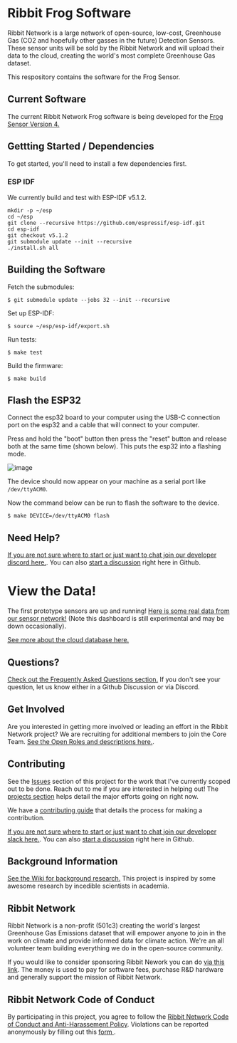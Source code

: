 # Ribbit Frog Software

Ribbit Network is a large network of open-source, low-cost, Greenhouse Gas (CO2 and hopefully other gasses in the future) Detection Sensors. These sensor units will be sold by the Ribbit Network and will upload their data to the cloud, creating the world's most complete Greenhouse Gas dataset.

This respository contains the software for the Frog Sensor.

## Current Software

The current Ribbit Network Frog software is being developed for the [Frog Sensor Version 4.](https://github.com/Ribbit-Network/ribbit-network-frog-hardware)

## Gettting Started / Dependencies

To get started, you'll need to install a few dependencies first.

### ESP IDF

We currently build and test with ESP-IDF v5.1.2.

```shell
mkdir -p ~/esp
cd ~/esp
git clone --recursive https://github.com/espressif/esp-idf.git
cd esp-idf
git checkout v5.1.2
git submodule update --init --recursive
./install.sh all
```

## Building the Software

Fetch the submodules:

```shell
$ git submodule update --jobs 32 --init --recursive
```

Set up ESP-IDF:

```shell
$ source ~/esp/esp-idf/export.sh
```

Run tests:

```shell
$ make test
```

Build the firmware:

```shell
$ make build
```

## Flash the ESP32

Connect the esp32 board to your computer using the USB-C connection port on the esp32 and a cable that will connect to your computer.

Press and hold the "boot" button then press the "reset" button and release both at the same time (shown below). This puts the esp32 into a flashing mode.

![image](https://github.com/Ribbit-Network/ribbit-network-frog-software/assets/2559382/046c0e77-cf4e-4546-bbd3-f41e9f136bc7)

The device should now appear on your machine as a serial port like `/dev/ttyACM0`.

Now the command below can be run to flash the software to the device.

```shell
$ make DEVICE=/dev/ttyACM0 flash
```

## Need Help?

[If you are not sure where to start or just want to chat join our developer discord here.](https://discord.gg/vq8PkDb2TC). You can also [start a discussion](https://github.com/Ribbit-Network/ribbit-network-frog-sensor/discussions) right here in Github.

# View the Data!

The first prototype sensors are up and running! [Here is some real data from our sensor network!](https://dashboard.ribbitnetwork.org/) (Note this dashboard is still experimental and may be down occasionally).

[See more about the cloud database here.](https://github.com/Ribbit-Network/ribbit-network-dashboard)

## Questions?

[Check out the Frequently Asked Questions section.](https://github.com/Ribbit-Network/ribbit-network-faq) If you don't see your question, let us know either in a Github Discussion or via Discord.

## Get Involved

Are you interested in getting more involved or leading an effort in the Ribbit Network project? We are recruiting for additional members to join the Core Team. [See the Open Roles and descriptions here.](https://ribbitnetwork.notion.site/Core-Team-Role-Postings-105df298e0634f179f8f063c01708069).

## Contributing

See the [Issues](https://github.com/keenanjohnson/ghg-gas-cloud/issues) section of this project for the work that I've currently scoped out to be done. Reach out to me if you are interested in helping out! The [projects section](https://github.com/Ribbit-Network/ribbit-network-frog-sensor/projects) helps detail the major efforts going on right now.

We have a [contributing guide](https://github.com/Ribbit-Network/ribbit-network-frog-sensor/blob/main/CONTRIBUTING.md) that details the process for making a contribution.

[If you are not sure where to start or just want to chat join our developer slack here.](https://join.slack.com/t/ribbitnetworkgroup/shared_invite/zt-2vxvbo7ld-S36SgfDiev~ZQ2zvp03FOg). You can also [start a discussion](https://github.com/Ribbit-Network/ribbit-network-frog-software/discussions) right here in Github.

## Background Information

[See the Wiki for background research.](https://ribbitnetwork.notion.site/Learnings-Low-cost-sensors-for-the-measurement-of-atmospheric-composition-e3d41736c49e41ad81dcdf7e16a6573b) This project is inspired by some awesome research by incedible scientists in academia.

## Ribbit Network

Ribbit Network is a non-profit (501c3) creating the world's largest Greenhouse Gas Emissions dataset that will empower anyone to join in the work on climate and provide informed data for climate action. We're an all volunteer team building everything we do in the open-source community.

If you would like to consider sponsoring Ribbit Nework you can do [via this link](https://givebutter.com/ribbitnetwork). The money is used to pay for software fees, purchase R&D hardware and generally support the mission of Ribbit Network.

## Ribbit Network Code of Conduct
By participating in this project, you agree to follow the <a href="https://ribbitnetwork.notion.site/Ribbit-Network-Code-of-Conduct-and-anti-harassment-policy-cc998ef83e7d4ae7abc95508ee6f2b0d">Ribbit Network Code of Conduct and Anti-Harassement Policy</a>.
Violations can be reported anonymously by filling out this <a href="https://docs.google.com/forms/d/e/1FAIpQLSemQSAER8az1lNGoWkL1udsv6O8oPc1WQ3dvQ0b9fJSSMeetQ/viewform"> form </a>. 
